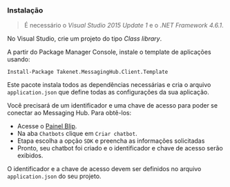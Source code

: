 ### Instalação

> É necessário o *Visual Studio 2015 Update 1* e o *.NET Framework 4.6.1*.

No Visual Studio, crie um projeto do tipo *Class library*.

A partir do Package Manager Console, instale o template de aplicações usando:

    Install-Package Takenet.MessagingHub.Client.Template


Este pacote instala todos as dependências necessárias e cria o arquivo `application.json` que define todas as configurações da sua aplicação.

Você precisará de um identificador e uma chave de acesso para poder se conectar ao Messaging Hub. Para obtê-los:
- Acesse o [Painel Blip](http://omni.messaginghub.io/portal).
- Na aba `Chatbots` clique em `Criar chatbot`.
- Etapa escolha a opção `SDK` e preencha as informações solicitadas
- Pronto, seu chatbot foi criado e o identificador e chave de acesso serão exibidos.

O identificador e a chave de acesso devem ser definidos no arquivo `application.json` do seu projeto.
